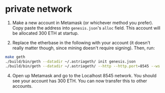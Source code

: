 # private network

1. Make a new account in Metamask (or whichever method you prefer). Copy paste the address into `genesis.json`'s `alloc` field. This account will be allocated 300 ETH at startup.

2. Replace the etherbase in the following with your account (it doesn't really matter though, since mining doesn't require signing). Then, run:
```bash
make geth
./build/bin/geth --datadir ~/.astriageth/ init genesis.json
./build/bin/geth --datadir ~/.astriageth/ --http --http.port=8545 --ws --ws.port=8545 --networkid=1337 --http.corsdomain='*' --ws.origins='*' --mine --miner.threads 1 --miner.etherbase=0xDB8c0F738639Da247bC67251548a186b2107bf4d --grpc --grpc.addr=localhost --grpc.port 50051
```

4. Open up Metamask and go to the Localhost 8545 network. You should see your account has 300 ETH. You can now transfer this to other accounts.